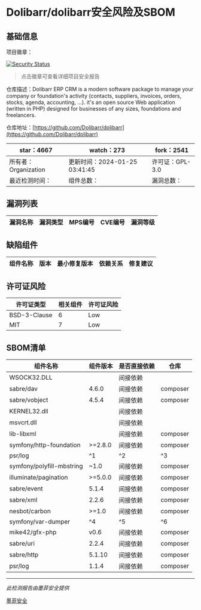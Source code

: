 # Dolibarr/dolibarr安全风险及SBOM

## 基础信息

项目徽章：

[![Security Status](https://www.murphysec.com/platform3/v31/badge/1750247491308011520.svg)](https://www.murphysec.com/console/report/1692966901520420864/1750247491308011520)

> 点击徽章可查看详细项目安全报告

仓库描述：Dolibarr ERP CRM is a modern software package to manage your company or foundation's activity (contacts, suppliers, invoices, orders, stocks, agenda, accounting, ...). it's an open source Web application (written in PHP) designed for businesses of any sizes, foundations and freelancers.

仓库地址：[https://github.com/Dolibarr/dolibarr](https://github.com/Dolibarr/dolibarr)

| star：4667 | watch：273 | fork：2541 |
| ----------- | -------------- | ------------ |
| 所有者：Organization | 更新时间：2024-01-25 03:41:45 | 许可证：GPL-3.0 |
| 最近检测时间： | 组件总数： | 漏洞总数： |




## 漏洞列表

| 漏洞名称 | 漏洞类型 | MPS编号 | CVE编号 | 漏洞等级 |
| ------- | ------ | ------- | ------ | ----- |





## 缺陷组件

| 组件名称 | 版本 | 最小修复版本 | 依赖关系 | 修复建议 |
| -------- | ---- | ------------ | -------- | -------- |





## 许可证风险

| 许可证类型 | 相关组件 | 许可证风险 |
| ---------- | -------- | ---------- |
|BSD-3-Clause|6|Low|
|MIT|7|Low|




## SBOM清单

| 组件名称 | 组件版本 | 是否直接依赖 | 仓库 |
| -------- | -------- | ------------ | ---- |
|WSOCK32.DLL||间接依赖||
|sabre/dav|4.6.0|间接依赖|composer|
|sabre/vobject|4.5.4|间接依赖|composer|
|KERNEL32.dll||间接依赖||
|msvcrt.dll||间接依赖||
|lib-libxml||间接依赖|composer|
|symfony/http-foundation|>=2.8.0|间接依赖|composer|
|psr/log|^1|^2|^3|间接依赖|composer|
|symfony/polyfill-mbstring|~1.0|间接依赖|composer|
|illuminate/pagination|>=5.0.0|间接依赖|composer|
|sabre/event|5.1.4|间接依赖|composer|
|sabre/xml|2.2.6|间接依赖|composer|
|nesbot/carbon|>=1.0|间接依赖|composer|
|symfony/var-dumper|^4|^5|^6|间接依赖|composer|
|mike42/gfx-php|v0.6|间接依赖|composer|
|sabre/uri|2.2.4|间接依赖|composer|
|sabre/http|5.1.10|间接依赖|composer|
|psr/log|1.1.4|间接依赖|composer|


------

*此检测报告由墨菲安全提供*

[墨菲安全](www.murphysec.com)